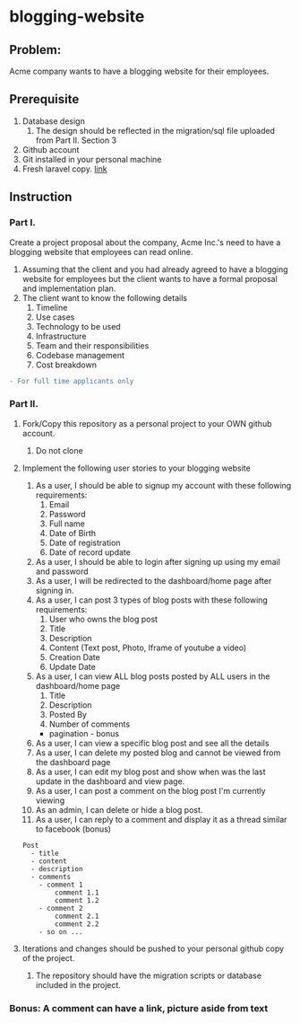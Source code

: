 # blogging-website

## Problem:
Acme company wants to have a blogging website for their employees.

## Prerequisite

1. Database design
   1. The design should be reflected in the migration/sql file uploaded from Part II. Section 3
2. Github account
3. Git installed in your personal machine
4. Fresh laravel copy. [link](https://laravel.com/docs/8.x/installation)

## Instruction

### Part I.
Create a project proposal about the company, Acme Inc.'s need to have a blogging website that employees can read online.
1. Assuming that the client and you had already agreed to have a blogging website for employees but the client wants to have a formal proposal and implementation plan.
2. The client want to know the following details
   1. Timeline
   2. Use cases
   3. Technology to be used
   4. Infrastructure 
   5. Team and their responsibilities
   6. Codebase management
   7. Cost breakdown
  
```diff
- For full time applicants only
```

### Part II.
1. Fork/Copy this repository as a personal project to your OWN github account.
   1. Do not clone
2. Implement the following user stories to your blogging website
   1. As a user, I should be able to signup my account with these following requirements:
      1. Email
      2. Password
      3. Full name
      4. Date of Birth
      5. Date of registration
      6. Date of record update
   2. As a user, I should be able to login after signing up using my email and password
   3. As a user, I will be redirected to the dashboard/home page after signing in.
   4. As a user, I can post 3 types of blog posts with these following requirements:
      1. User who owns the blog post
      2. Title
      3. Description
      4. Content (Text post, Photo, Iframe of youtube a video)
      5. Creation Date
      6. Update Date
   5. As a user, I can view ALL blog posts posted by ALL users in the dashboard/home page
      1. Title
      2. Description
      3. Posted By
      4. Number of comments
        * pagination - bonus
   6. As a user, I can view a specific blog post and see all the details
   7. As a user, I can delete my posted blog and cannot be viewed from the dashboard page
   8. As a user, I can edit my blog post and show when was the last update in the dashboard and view page.
   9.  As a user, I can post a comment on the blog post I'm currently viewing
   10.  As an admin, I can delete or hide a blog post. 
   11. As a user, I can reply to a comment and display it as a thread similar to facebook (bonus)

    ```
    Post
      - title
      - content
      - description
      - comments
        - comment 1
            comment 1.1
            comment 1.2
        - comment 2
            comment 2.1
            comment 2.2
        - so on ...
    ```
3. Iterations and changes should be pushed to your personal github copy of the project.
   1. The repository should have the migration scripts or database included in the project.


### Bonus: A comment can have a link, picture aside from text
